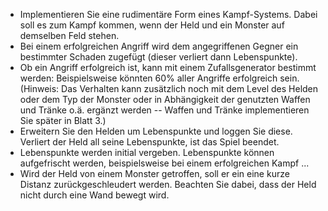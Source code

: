 - Implementieren Sie eine rudimentäre Form eines Kampf-Systems. Dabei soll es zum Kampf kommen, wenn der Held und ein Monster auf demselben Feld stehen.
- Bei einem erfolgreichen Angriff wird dem angegriffenen Gegner ein bestimmter Schaden zugefügt (dieser verliert dann Lebenspunkte).
- Ob ein Angriff erfolgreich ist, kann mit einem Zufallsgenerator bestimmt werden: Beispielsweise könnten 60% aller Angriffe erfolgreich sein. (Hinweis: Das Verhalten kann zusätzlich noch mit dem Level des Helden oder dem Typ der Monster oder in Abhängigkeit der genutzten Waffen und Tränke o.ä. ergänzt werden -- Waffen und Tränke implementieren Sie später in Blatt 3.)
- Erweitern Sie den Helden um Lebenspunkte und loggen Sie diese. Verliert der Held all seine Lebenspunkte, ist das Spiel beendet.
- Lebenspunkte werden initial vergeben. Lebenspunkte können aufgefrischt werden, beispielsweise bei einem erfolgreichen Kampf ...
- Wird der Held von einem Monster getroffen, soll er ein eine kurze Distanz zurückgeschleudert werden. Beachten Sie dabei, dass der Held nicht durch eine Wand bewegt wird.
